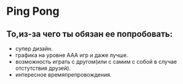 # Ping Pong
## То,из-за чего ты обязан ее попробовать:
- супер дизайн.
- графика на уровне AAA игр и даже лучше.
- возможность играть с другом(или с самим с собой в случае отстутствия друзей).
- интересное времяпрепровождения.
### 
